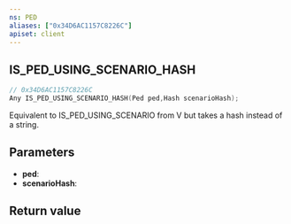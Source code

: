 ```yaml
---
ns: PED
aliases: ["0x34D6AC1157C8226C"]
apiset: client
---
```

## IS_PED_USING_SCENARIO_HASH

```c
// 0x34D6AC1157C8226C
Any IS_PED_USING_SCENARIO_HASH(Ped ped,Hash scenarioHash);
```

Equivalent to IS_PED_USING_SCENARIO from V but takes a hash instead of a string.

## Parameters
* **ped**:
* **scenarioHash**:

## Return value

